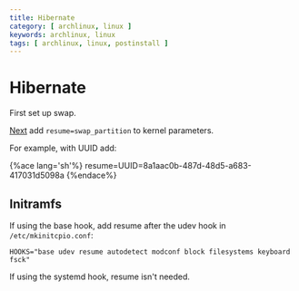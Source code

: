 ```yaml
---
title: Hibernate
category: [ archlinux, linux ]
keywords: archlinux, linux
tags: [ archlinux, linux, postinstall ]
---
```


# Hibernate

First set up swap.

[Next](https://wiki.archlinux.org/index.php/Power_management/Suspend_and_hibernate#Required_kernel_parameters) add ```resume=swap_partition``` to kernel parameters.

For example, with UUID add:

{%ace lang='sh'%}
resume=UUID=8a1aac0b-487d-48d5-a683-417031d5098a
{%endace%}

## Initramfs

If using the base hook, add resume after the udev hook in ```/etc/mkinitcpio.conf```:

```
HOOKS="base udev resume autodetect modconf block filesystems keyboard fsck"
```

If using the systemd hook, resume isn't needed.
